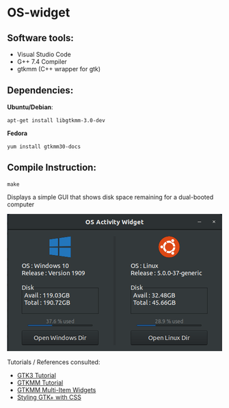 # OS-widget

## Software tools:  
* Visual Studio Code  
* G++ 7.4 Compiler  
* gtkmm (C++ wrapper for gtk)  

## Dependencies:  
**Ubuntu/Debian**:
``` 
apt-get install libgtkmm-3.0-dev  
```
**Fedora**
```
yum install gtkmm30-docs
```

## Compile Instruction:  
```
make
```
  
Displays a simple GUI that shows disk space remaining for a dual-booted computer  
  
<img src="https://github.com/Andrew-Gan/os-widget/blob/master/img/widget.png">
  
Tutorials / References consulted:  
* [GTK3 Tutorial](https://developer.gnome.org/gtk3/stable/gtk-getting-started.html)  
* [GTKMM Tutorial](https://developer.gnome.org/gtkmm-tutorial/stable/)  
* [GTKMM Multi-Item Widgets](https://developer.gnome.org/gtkmm-tutorial/stable/sec-multi-item-containers.html.en)  
* [Styling GTK+ with CSS](https://thegnomejournal.wordpress.com/2011/03/15/styling-gtk-with-css/)

